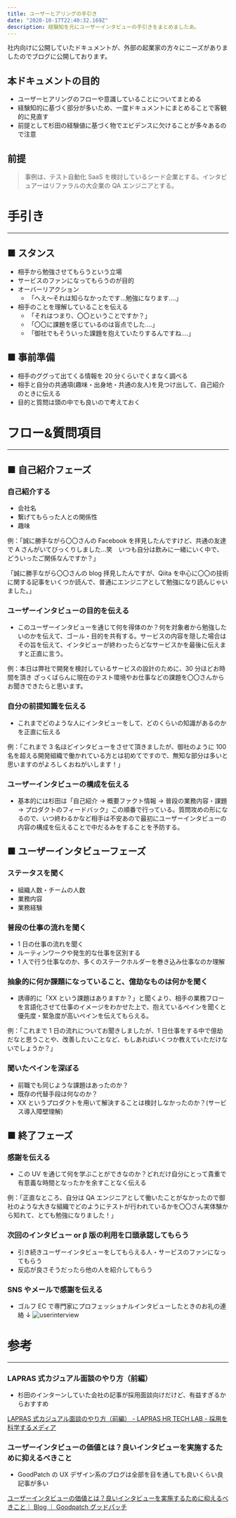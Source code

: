 ```yaml
---
title: ユーザーヒアリングの手引き
date: "2020-10-17T22:40:32.169Z"
description: 経験知を元にユーザーインタビューの手引きをまとめましたあ。
---
```


社内向けに公開していたドキュメントが、外部の起業家の方々にニーズがありましたのでブログに公開しております。

## 本ドキュメントの目的

- ユーザーヒアリングのフローや意識していることについてまとめる
- 経験知的に基づく部分が多いため、一度ドキュメントにまとめることで客観的に見直す
- 前提として杉田の経験値に基づく物でエビデンスに欠けることが多々あるので注意

## 前提

> 事例は、テスト自動化 SaaS を検討しているシード企業とする。インタビュアーはリファラルの大企業の QA エンジニアとする。

# 手引き

---

## ■ スタンス

- 相手から勉強させてもらうという立場
- サービスのファンになってもらうのが目的
- オーバーリアクション
  - 「へえ〜それは知らなかったです...勉強になります....」
- 相手のことを理解していることを伝える
  - 「それはつまり、〇〇ということですか？」
  - 「〇〇に課題を感じているのは盲点でした....」
  - 「御社でもそういった課題を抱えていたりするんですね....」

## ■ 事前準備

- 相手のググって出てくる情報を 20 分くらいでくまなく調べる
- 相手と自分の共通項(趣味・出身地・共通の友人)を見つけ出して、自己紹介のときに伝える
- 目的と質問は頭の中でも良いので考えておく

# フロー&質問項目

---

## ■ 自己紹介フェーズ

### 自己紹介する

- 会社名
- 繋げてもらった人との関係性
- 趣味

例：「誠に勝手ながら〇〇さんの Facebook を拝見したんですけど、共通の友達で A さんがいてびっくりしました...笑　いつも自分は飲みに一緒にいく中で、どういったご関係なんですか？」

「誠に勝手ながら〇〇さんの blog 拝見したんですが、Qiita を中心に〇〇の技術に関する記事をいくつか読んで、普通にエンジニアとして勉強になり読んじゃいました。」

### ユーザーインタビューの目的を伝える

- このユーザーインタビューを通じて何を得体のか？何を対象者から勉強したいのかを伝えて、ゴール・目的を共有する。サービスの内容を隠した場合はその旨を伝えて、インタビューが終わったらどなサービスかを最後に伝えますと正直に言う。

例：本日は弊社で開発を検討しているサービスの設計のために、30 分ほどお時間を頂き
ざっくばらんに現在のテスト環境やお仕事などの課題を〇〇さんからお聞きできたらと思います。

### 自分の前提知識を伝える

- これまでどのような人にインタビューをして、どのくらいの知識があるのかを正直に伝える

例：「これまで 3 名ほどインタビューをさせて頂きましたが、御社のように 100 名を超える開発組織で働かれている方とは初めてですので、無知な部分は多いと思いますのがよろしくおねがいします！」

### ユーザーインタビューの構成を伝える

- 基本的には杉田は「自己紹介 → 概要ファクト情報 → 普段の業務内容・課題 → プロダクトのフィードバック」この順番で行っている。質問攻めの形になるので、いつ終わるかなど相手は不安あので最初にユーザーインタビューの内容の構成を伝えることで中だるみをすることを予防する。

## ■ ユーザーインタビューフェーズ

### ステータスを聞く

- 組織人数・チームの人数
- 業務内容
- 業務経験

### 普段の仕事の流れを聞く

- 1 日の仕事の流れを聞く
- ルーティンワークや発生的な仕事を区別する
- 1 人で行う仕事なのか、多くのステークホルダーを巻き込み仕事なのか理解

### 抽象的に何か課題になっていること、億劫なものは何かを聞く

- 誘導的に「XX という課題はありますか？」と聞くより、相手の業務フローを言語化させて仕事のイメージをわかせた上で、抱えているペインを聞くと優先度・緊急度が高いペインを伝えてもらえる。

例：「これまで 1 日の流れについてお聞きしましたが、1 日仕事をする中で億劫だなと思うことや、改善したいことなど、もしあればいくつか教えていただけないでしょうか？」

### 聞いたペインを深ぼる

- 前職でも同じような課題はあったのか？
- 既存の代替手段は何なのか？
- XX というプロダクトを用いて解決することは検討しなかったのか？(サービス導入障壁理解)

## ■ 終了フェーズ

### 感謝を伝える

- この UV を通じて何を学ぶことができなのか？どれだけ自分にとって貴重で有意義な時間となったかを余すことなく伝える

例：「正直なところ、自分は QA エンジニアとして働いたことがなかったので御社のような大きな組織でどのようにテストが行われているかを〇〇さん実体験から知れて、とても勉強になりました！」

### 次回のインタビュー or β 版の利用を口頭承認してもらう

- 引き続きユーザーインタビューをしてもらえる人・サービスのファンになってもらう
- 反応が良さそうだったら他の人を紹介してもらう

### SNS やメールで感謝を伝える

- ゴルフ EC で専門家にプロフェッショナルインタビューしたときのお礼の連絡 ↓
  ![userinterview](./userinterview.jpg)

# 参考

---

### LAPRAS 式カジュアル面談のやり方（前編）

- 杉田のインターンしていた会社の記事が採用面談向けだけど、有益すぎるからおすすめ

[LAPRAS 式カジュアル面談のやり方（前編） - LAPRAS HR TECH LAB - 採用を科学するメディア](https://hr-tech-lab.lapras.com/knowhow/casual-interview/)

### ユーザーインタビューの価値とは？良いインタビューを実施するために抑えるべきこと

- GoodPatch の UX デザイン系のブログは全部を目を通しても良いくらい良記事が多い

[ユーザーインタビューの価値とは？良いインタビューを実施するために抑えるべきこと｜ Blog ｜ Goodpatch グッドパッチ](https://goodpatch.com/blog/user-interview-ux-point/)
